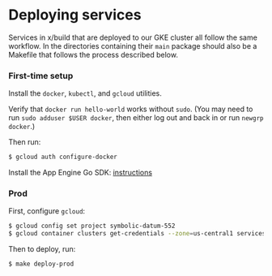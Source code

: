 # Deploying services

Services in x/build that are deployed to our GKE cluster all follow the same
workflow.
In the directories containing their `main` package should also be a Makefile
that follows the process described below.

### First-time setup

Install the `docker`, `kubectl`, and `gcloud` utilities.

Verify that `docker run hello-world` works without `sudo`. (You may need to run
`sudo adduser $USER docker`, then either log out and back in or run `newgrp
docker`.)

Then run:

```sh
$ gcloud auth configure-docker
```

Install the App Engine Go SDK: [instructions](https://cloud.google.com/sdk/docs/quickstart-debian-ubuntu)

<!--
### Staging

First, configure `gcloud`:

```sh
$ gcloud config set project go-dashboard-dev
$ gcloud container clusters get-credentials --zone=us-central1-f go
```

Then to deploy, run:

```sh
$ make deploy-staging
```
-->

### Prod

First, configure `gcloud`:

```sh
$ gcloud config set project symbolic-datum-552
$ gcloud container clusters get-credentials --zone=us-central1 services
```

Then to deploy, run:

```sh
$ make deploy-prod
```
